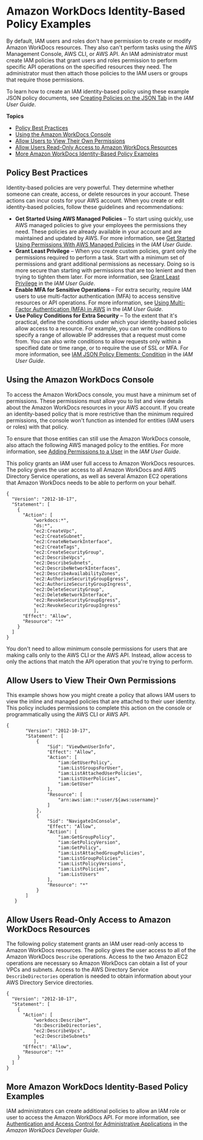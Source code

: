 # Amazon WorkDocs Identity\-Based Policy Examples<a name="security_iam_id-based-policy-examples"></a>

By default, IAM users and roles don't have permission to create or modify Amazon WorkDocs resources\. They also can't perform tasks using the AWS Management Console, AWS CLI, or AWS API\. An IAM administrator must create IAM policies that grant users and roles permission to perform specific API operations on the specified resources they need\. The administrator must then attach those policies to the IAM users or groups that require those permissions\.

To learn how to create an IAM identity\-based policy using these example JSON policy documents, see [Creating Policies on the JSON Tab](https://docs.aws.amazon.com/IAM/latest/UserGuide/access_policies_create.html#access_policies_create-json-editor) in the *IAM User Guide*\.

**Topics**
+ [Policy Best Practices](#security_iam_service-with-iam-policy-best-practices)
+ [Using the Amazon WorkDocs Console](#security_iam_id-based-policy-examples-console)
+ [Allow Users to View Their Own Permissions](#security_iam_id-based-policy-examples-view-own-permissions)
+ [Allow Users Read\-Only Access to Amazon WorkDocs Resources](#security_iam_id-based-policy-examples-read-only-access)
+ [More Amazon WorkDocs Identity\-Based Policy Examples](#security_iam_id-based-policy-examples-more)

## Policy Best Practices<a name="security_iam_service-with-iam-policy-best-practices"></a>

Identity\-based policies are very powerful\. They determine whether someone can create, access, or delete resources in your account\. These actions can incur costs for your AWS account\. When you create or edit identity\-based policies, follow these guidelines and recommendations:
+ **Get Started Using AWS Managed Policies** – To start using quickly, use AWS managed policies to give your employees the permissions they need\. These policies are already available in your account and are maintained and updated by AWS\. For more information, see [Get Started Using Permissions With AWS Managed Policies](https://docs.aws.amazon.com/IAM/latest/UserGuide/best-practices.html#bp-use-aws-defined-policies) in the *IAM User Guide*\.
+ **Grant Least Privilege** – When you create custom policies, grant only the permissions required to perform a task\. Start with a minimum set of permissions and grant additional permissions as necessary\. Doing so is more secure than starting with permissions that are too lenient and then trying to tighten them later\. For more information, see [Grant Least Privilege](https://docs.aws.amazon.com/IAM/latest/UserGuide/best-practices.html#grant-least-privilege) in the *IAM User Guide*\.
+ **Enable MFA for Sensitive Operations** – For extra security, require IAM users to use multi\-factor authentication \(MFA\) to access sensitive resources or API operations\. For more information, see [Using Multi\-Factor Authentication \(MFA\) in AWS](https://docs.aws.amazon.com/IAM/latest/UserGuide/id_credentials_mfa.html) in the *IAM User Guide*\.
+ **Use Policy Conditions for Extra Security** – To the extent that it's practical, define the conditions under which your identity\-based policies allow access to a resource\. For example, you can write conditions to specify a range of allowable IP addresses that a request must come from\. You can also write conditions to allow requests only within a specified date or time range, or to require the use of SSL or MFA\. For more information, see [IAM JSON Policy Elements: Condition](https://docs.aws.amazon.com/IAM/latest/UserGuide/reference_policies_elements_condition.html) in the *IAM User Guide*\.

## Using the Amazon WorkDocs Console<a name="security_iam_id-based-policy-examples-console"></a>

To access the Amazon WorkDocs console, you must have a minimum set of permissions\. These permissions must allow you to list and view details about the Amazon WorkDocs resources in your AWS account\. If you create an identity\-based policy that is more restrictive than the minimum required permissions, the console won't function as intended for entities \(IAM users or roles\) with that policy\.

To ensure that those entities can still use the Amazon WorkDocs console, also attach the following AWS managed policy to the entities\. For more information, see [Adding Permissions to a User](https://docs.aws.amazon.com/IAM/latest/UserGuide/id_users_change-permissions.html#users_change_permissions-add-console) in the *IAM User Guide*\.

This policy grants an IAM user full access to Amazon WorkDocs resources\. The policy gives the user access to all Amazon WorkDocs and AWS Directory Service operations, as well as several Amazon EC2 operations that Amazon WorkDocs needs to be able to perform on your behalf\.

```
{
  "Version": "2012-10-17",
  "Statement": [
    {
      "Action": [
          "workdocs:*",
          "ds:*",
          "ec2:CreateVpc",
          "ec2:CreateSubnet",
          "ec2:CreateNetworkInterface",
          "ec2:CreateTags",
          "ec2:CreateSecurityGroup",
          "ec2:DescribeVpcs",
          "ec2:DescribeSubnets",
          "ec2:DescribeNetworkInterfaces",
          "ec2:DescribeAvailabilityZones",
          "ec2:AuthorizeSecurityGroupEgress",
          "ec2:AuthorizeSecurityGroupIngress",
          "ec2:DeleteSecurityGroup",
          "ec2:DeleteNetworkInterface",
          "ec2:RevokeSecurityGroupEgress",
          "ec2:RevokeSecurityGroupIngress"
          ],
      "Effect": "Allow",
      "Resource": "*"
    }
  ]
}
```

You don't need to allow minimum console permissions for users that are making calls only to the AWS CLI or the AWS API\. Instead, allow access to only the actions that match the API operation that you're trying to perform\.

## Allow Users to View Their Own Permissions<a name="security_iam_id-based-policy-examples-view-own-permissions"></a>

This example shows how you might create a policy that allows IAM users to view the inline and managed policies that are attached to their user identity\. This policy includes permissions to complete this action on the console or programmatically using the AWS CLI or AWS API\.

```
{
       "Version": "2012-10-17",
       "Statement": [
           {
               "Sid": "ViewOwnUserInfo",
               "Effect": "Allow",
               "Action": [
                   "iam:GetUserPolicy",
                   "iam:ListGroupsForUser",
                   "iam:ListAttachedUserPolicies",
                   "iam:ListUserPolicies",
                   "iam:GetUser"
               ],
               "Resource": [
                   "arn:aws:iam::*:user/${aws:username}"
               ]
           },
           {
               "Sid": "NavigateInConsole",
               "Effect": "Allow",
               "Action": [
                   "iam:GetGroupPolicy",
                   "iam:GetPolicyVersion",
                   "iam:GetPolicy",
                   "iam:ListAttachedGroupPolicies",
                   "iam:ListGroupPolicies",
                   "iam:ListPolicyVersions",
                   "iam:ListPolicies",
                   "iam:ListUsers"
               ],
               "Resource": "*"
           }
       ]
   }
```

## Allow Users Read\-Only Access to Amazon WorkDocs Resources<a name="security_iam_id-based-policy-examples-read-only-access"></a>

The following policy statement grants an IAM user read\-only access to Amazon WorkDocs resources\. The policy gives the user access to all of the Amazon WorkDocs `Describe` operations\. Access to the two Amazon EC2 operations are necessary so Amazon WorkDocs can obtain a list of your VPCs and subnets\. Access to the AWS Directory Service `DescribeDirectories` operation is needed to obtain information about your AWS Directory Service directories\.

```
{
  "Version": "2012-10-17",
  "Statement": [
    {
      "Action": [
          "workdocs:Describe*",
          "ds:DescribeDirectories",       
          "ec2:DescribeVpcs",
          "ec2:DescribeSubnets"
          ],
      "Effect": "Allow",
      "Resource": "*"
    }
  ]
}
```

## More Amazon WorkDocs Identity\-Based Policy Examples<a name="security_iam_id-based-policy-examples-more"></a>

IAM administrators can create additional policies to allow an IAM role or user to access the Amazon WorkDocs API\. For more information, see [Authentication and Access Control for Administrative Applications](https://docs.aws.amazon.com/workdocs/latest/developerguide/creating-wd-iam.html) in the *Amazon WorkDocs Developer Guide*\.